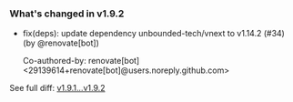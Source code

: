 ### What's changed in v1.9.2

* fix(deps): update dependency unbounded-tech/vnext to v1.14.2 (#34) (by @renovate[bot])

  Co-authored-by: renovate[bot] <29139614+renovate[bot]@users.noreply.github.com>


See full diff: [v1.9.1...v1.9.2](https://github.com/unbounded-tech/action-vnext/compare/v1.9.1...v1.9.2)
